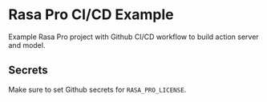 # Rasa Pro CI/CD Example

Example Rasa Pro project with Github CI/CD workflow to build action server and model.

## Secrets

Make sure to set Github secrets for `RASA_PRO_LICENSE`.